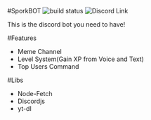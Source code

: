 #SporkBOT
![build status](https://img.shields.io/gitlab/pipeline/thesporkening/sporkbot/master.svg)
![Discord Link](https://img.shields.io/discord/128797258287153152.svg?label=Join%20Us%21)

This is the discord bot you need to have!

#Features
* Meme Channel
* Level System(Gain XP from Voice and Text)
* Top Users Command

#Libs
* Node-Fetch
* Discordjs
* yt-dl

